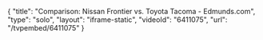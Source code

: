 {
    "title": "Comparison: Nissan Frontier vs. Toyota Tacoma - Edmunds.com",
    "type": "solo",
    "layout": "iframe-static",
    "videoId": "6411075",
    "url": "\/tvpembed\/6411075"
}